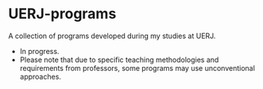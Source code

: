 # UERJ-programs
A collection of programs developed during my studies at UERJ.

- In progress.
- Please note that due to specific teaching methodologies and requirements from professors, some programs may use unconventional approaches.
